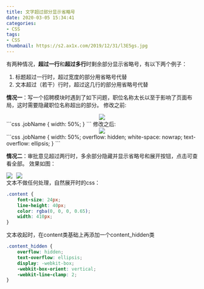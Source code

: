 ```yaml
---
title: 文字超过部分显示省略号
date: 2020-03-05 15:34:41
categories:
- CSS
tags:
- CSS
thumbnail: https://s2.ax1x.com/2019/12/31/l3E5gs.jpg
---
```

有两种情况，**超过一行**和**超过多行**时剩余部分显示省略号，有以下两个例子：
1. 标题超过一行时，超过宽度的部分用省略号代替
2. 文本超过（若干）行时，超过这几行的部分用省略号代替
<!-- more -->

**情况一**：写一个招聘模块时遇到了如下问题，职位名称太长以至于影响了页面布局，这时需要隐藏职位名称超出的部分。
修改之前:
<div style="text-align:center;"><img src="/print2.png"></div>
```css
.jobName {
    width: 50%;
}
```
修改之后:
<div style="text-align:center;"><img src="/print1.png"></div>
```css
.jobName {
    width: 50%;
    overflow: hidden;
    white-space: nowrap;
    text-overflow: ellipsis;
}
```
  


**情况二**：审批意见超过两行时，多余部分隐藏并显示省略号和展开按钮，点击可查看全部。
效果如图：
<div style="display:flex;">
<img src="/print3.png">
<div style="width:10px;"></div>
<img src="/print4.png">
</div>
文本不做任何处理，自然展开时的css：

```css
.content {
    font-size: 24px;
    line-height: 40px;
    color: rgba(0, 0, 0, 0.65);
    width: 410px;
}
```

文本收起时，在content类基础上再添加一个content_hidden类
```css
.content_hidden {
    overflow: hidden;
    text-overflow: ellipsis;
    display: -webkit-box;
    -webkit-box-orient: vertical;
    -webkit-line-clamp: 2;
}
```